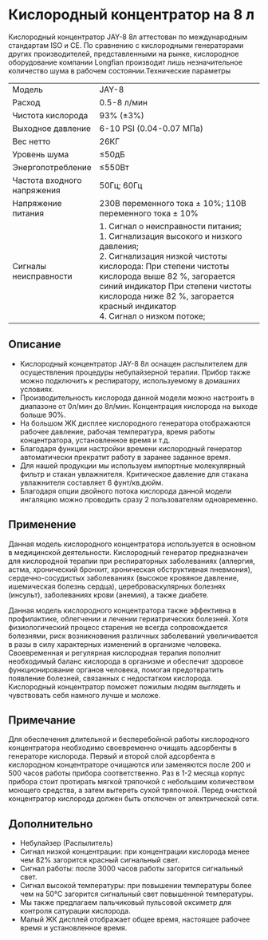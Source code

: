 # Кислородный концентратор на 8 л

Кислородный концентратор JAY-8 8л аттестован по международным   стандартам ISO и CE. По сравнению с кислородными генераторами других   производителей, представленными на рынке,  кислородное оборудование   компании Longfian производит лишь незначительное количество шума в   рабочем состоянии.Технические параметры

<table>
<tbody><tr class="top"> <td width="32%"> Модель </td> <td> JAY-8 </td> </tr> <tr> <td> Расход </td> <td> 0.5-8 л/мин </td> </tr> <tr> <td> Чистота кислорода </td> <td> 93% (±3%) </td> </tr> <tr> <td> Выходное давление </td> <td> 6-10 PSI (0.04-0.07 МПа) </td> </tr> <tr> <td> Вес нетто </td> <td> 26КГ </td> </tr> <tr> <td> Уровень шума </td> <td> ≤50дБ </td> </tr> <tr> <td> Энергопотребление </td> <td> ≤550Вт </td> </tr> <tr> <td> Частота входного напряжения </td> <td> 50Гц; 60Гц </td> </tr> <tr> <td> Напряжение питания </td> <td> 230В переменного тока ± 10%; 110В переменного тока ± 10% </td> </tr> <tr> <td> Сигналы неисправности </td> <td> 1. Сигнал о неисправности питания; <br>
1. Сигнализация высокого и низкого давления; <br>
2. Сигнализация низкой чистоты кислорода: При степени чистоты кислорода выше 82 %, загорается синий индикатор При степени чистоты кислорода ниже 82 %, загорается красный индикатор<br> 4. Сигнал о низком потоке; </td> </tr>
</tbody></table>

## Описание
- Кислородный концентратор JAY-8 8л оснащен распылителем для осуществления процедуры небулайзерной терапии. Прибор также можно подключить к респиратору, используемому в домашних условиях.
- Производительность кислорода данной модели можно настроить в диапазоне от 0л/мин до 8л/мин. Концентрация кислорода на выходе больше 90%.
- На большом ЖК дисплее кислородного генератора отображаются рабочее давление, рабочая температура, время работы концентратора, установленное время и т.д.
- Благодаря функции настройки времени кислородный генератор автоматически прекратит работу в заранее заданное время.
- Для нашей продукции мы используем импортные молекулярный фильтр и стакан увлажнителя. Критическое давление для стакана увлажнителя составляет 6 фунт/кв.дюйм.
- Благодаря опции двойного потока кислорода данной модели ингаляцию можно проводить сразу 2 пользователям одновременно.


## Применение
Данная модель кислородного концентратора используется в основном в   медицинской деятельности. Кислородный генератор предназначен для   кислородной терапии при респираторных заболеваниях (аллергия, астма,   хронический бронхит, хроническая обструктивная пневмония),   сердечно-сосудистых заболеваниях (высокое кровяное давление, ишемическая   болезнь сердца), цереброваскулярных болезнях (инсульт), заболеваниях   крови (анемия), а также диабете.

Данная модель кислородного концентратора также эффективна в   профилактике, облегчении и лечении гериатрических болезней. Хотя   физиологический процесс старения не всегда сопровождается болезнями,   риск возникновения различных заболеваний увеличивается в разы в силу   характерных изменений в организме человека. Своевременная и регулярная   кислородная терапия пополнит необходимый баланс кислорода в организме и   обеспечит здоровое функционирование органов человека, помогая   предотвратить появление болезней, связанных с недостатком кислорода.   Кислородный концентратор поможет пожилым людям выглядеть и чувствовать   себя намного лучше и моложе.
## Примечание
Для обеспечения длительной и бесперебойной работы кислородного концентратора необходимо своевременно очищать адсорбенты в генераторе кислорода. Первый и второй слой адсорбента в кислородном концентраторе очищаются или заменяются после 200 и 500 часов работы прибора соответственно. Раз в 1-2 месяца корпус прибора стоит протирать мягкой тряпочкой с небольшим количеством моющего средства, а затем вытереть сухой тряпочкой. Перед очисткой концентратор кислорода должен быть отключен от электрической сети.
## Дополнительно
- Небулайзер (Распылитель)
- Сигнал низкой концентрации: при концентрации кислорода менее чем 82% загорится красный сигнальный свет.
- Сигнал работы: после 3000 часов работы загорится сигнальный свет.
- Сигнал высокой температуры: при повышении температуры более чем на 50°C загорится сигнальный свет повышенной температуры.
- Мы также предлагаем пальчиковый пульсовой оксиметр для контроля сатурации кислорода.
- Малый ЖК дисплей отображает общее время, настоящее рабочее время и установленное время.

